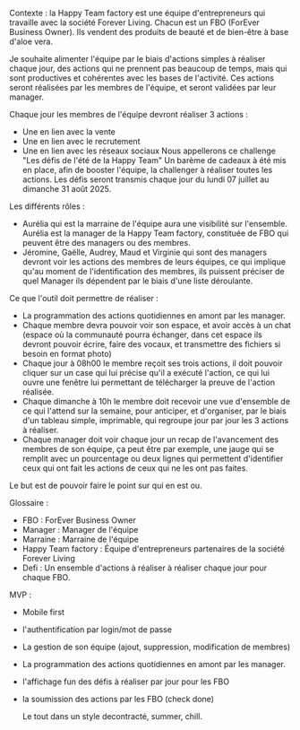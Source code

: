 Contexte :
la Happy Team factory est une équipe d'entrepreneurs qui travaille avec la société Forever Living. Chacun est un FBO (ForEver Business Owner). Ils vendent des produits de beauté et de bien-être à base d'aloe vera.

Je souhaite alimenter l'équipe par le biais d'actions simples à réaliser chaque jour, des actions qui ne prennent pas beaucoup de temps, mais qui sont productives et cohérentes avec les bases de l'activité.
Ces actions seront réalisées par les membres de l'équipe, et seront validées par leur manager.

Chaque jour les membres de l'équipe devront réaliser 3 actions :

- Une en lien avec la vente
- Une en lien avec le recrutement
- Une en lien avec les réseaux sociaux
  Nous appellerons ce challenge "Les défis de l'été de la Happy Team"
  Un barème de cadeaux à été mis en place, afin de booster l'équipe, la challenger à réaliser toutes les actions.
  Les défis seront transmis chaque jour du lundi 07 juillet au dimanche 31 août 2025.

Les différents rôles :

- Aurélia qui est la marraine de l'équipe aura une visibilité sur l'ensemble. Aurélia est la manager de la Happy Team factory, constituée de FBO qui peuvent être des managers ou des membres.
- Jéromine, Gaëlle, Audrey, Maud et Virginie qui sont des managers devront voir les actions des membres de leurs équipes, ce qui implique qu'au moment de l'identification des membres, ils puissent préciser de quel Manager ils dépendent par le biais d'une liste déroulante.

Ce que l'outil doit permettre de réaliser :

- La programmation des actions quotidiennes en amont par les manager.
- Chaque membre devra pouvoir voir son espace, et avoir accès à un chat (espace où la communauté pourra échanger, dans cet espace ils devront pouvoir écrire, faire des vocaux, et transmettre des fichiers si besoin en format photo)
- Chaque jour à 08h00 le membre reçoit ses trois actions, il doit pouvoir cliquer sur un case qui lui précise qu'il a exécuté l'action, ce qui lui ouvre une fenêtre lui permettant de télécharger la preuve de l'action réalisée.
- Chaque dimanche à 10h le membre doit recevoir une vue d'ensemble de ce qui l'attend sur la semaine, pour anticiper, et d'organiser, par le biais d'un tableau simple, imprimable, qui regroupe jour par jour les 3 actions à réaliser.
- Chaque manager doit voir chaque jour un recap de l'avancement des membres de son équipe, ça peut être par exemple, une jauge qui se remplit avec un pourcentage ou deux lignes qui permettent d'identifier ceux qui ont fait les actions de ceux qui ne les ont pas faites.

Le but est de pouvoir faire le point sur qui en est ou.

Glossaire :

- FBO : ForEver Business Owner
- Manager : Manager de l'équipe
- Marraine : Marraine de l'équipe
- Happy Team factory : Équipe d'entrepreneurs partenaires de la société Forever Living
- Defi : Un ensemble d'actions à réaliser à réaliser chaque jour pour chaque FBO.

MVP :

- Mobile first
- l'authentification par login/mot de passe
- La gestion de son équipe (ajout, suppression, modification de membres)
- La programmation des actions quotidiennes en amont par les manager.
- l'affichage fun des défis à réaliser par jour pour les FBO
- la soumission des actions par les FBO (check done)

  Le tout dans un style decontracté, summer, chill.
